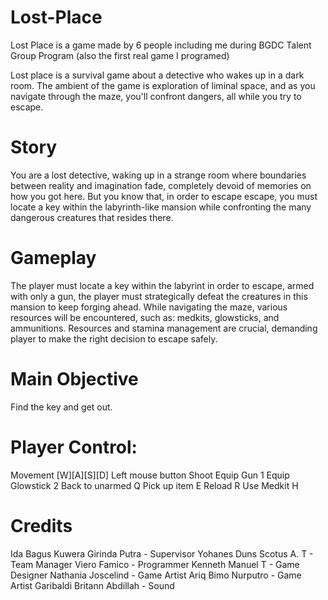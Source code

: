 # Lost-Place
Lost Place is a game made by 6 people including me during BGDC Talent Group Program (also the first real game I programed)

Lost place is a survival game about a detective who wakes up in a dark room. The ambient of the game is exploration of liminal space, and as you navigate through the maze, you'll confront dangers, all while you try to escape.

# Story
You are a lost detective, waking up in a strange room where boundaries between reality and imagination fade, completely devoid of memories on how you got here. But you know that, in order to escape escape, you must locate a key within the labyrinth-like mansion while confronting the many dangerous creatures that resides there.

# Gameplay 
The player must locate a key within the labyrint in order to escape, armed with only a gun, the player must strategically defeat the creatures in this mansion to keep forging ahead.  While navigating the maze, various resources will be encountered, such as: medkits, glowsticks, and ammunitions. Resources and stamina management are crucial, demanding player to make the right decision to escape safely. 

# Main Objective 
Find the key and get out.

# Player Control:
Movement 	[W][A][S][D]
Left mouse button	Shoot
Equip Gun	1
Equip Glowstick	2
Back to unarmed	Q
Pick up item	E
Reload 	R 
Use Medkit	H

# Credits 
Ida Bagus Kuwera Girinda Putra - Supervisor 
Yohanes Duns Scotus A. T - Team Manager 
Viero Famico - Programmer 
Kenneth Manuel T - Game Designer
Nathania Joscelind - Game Artist 
Ariq Bimo Nurputro - Game Artist
Garibaldi Britann Abdillah - Sound
